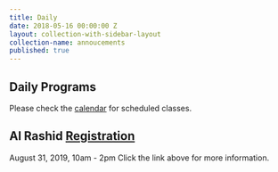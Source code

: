 ```yaml
---
title: Daily
date: 2018-05-16 00:00:00 Z
layout: collection-with-sidebar-layout
collection-name: annoucements
published: true
---
```


## Daily Programs
Please check the [calendar](http://www.icsd.org/calendar) for scheduled classes.

## Al Rashid [Registration](https://www.icsd.org/events/al-rashid-registration)
August 31, 2019, 10am - 2pm
Click the link above for more information.
